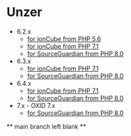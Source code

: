 # Unzer

- 6.2.x
  - [for ionCube from PHP 5.6](https://git.d3data.de/D3Public/Unzer/src/branch/rel_6.2_ionCube_from_PHP5.6)
  - [for ionCube from PHP 7.1](https://git.d3data.de/D3Public/Unzer/src/branch/rel_6.2_ionCube_from_PHP7.1)
  - [for SourceGuardian from PHP 8.0](https://git.d3data.de/D3Public/Unzer/src/branch/rel_6.2_sourceGuardian_from_PHP8.0)
- 6.3.x
  - [for ionCube from PHP 7.1](https://git.d3data.de/D3Public/Unzer/src/branch/rel_6.3_ionCube_from_PHP7.1)
  - [for SourceGuardian from PHP 8.0](https://git.d3data.de/D3Public/Unzer/src/branch/rel_6.3_sourceGuardian_from_PHP8.0)
- 6.4.x
  - [for ionCube from PHP 7.1](https://git.d3data.de/D3Public/Unzer/src/branch/rel_6.4_ionCube_from_PHP7.1)
  - [for SourceGuardian from PHP 8.0](https://git.d3data.de/D3Public/Unzer/src/branch/rel_6.4_sourceGuardian_from_PHP8.0)
- 7.x - OXID 7.x
  - [for SourceGuardian from PHP 8.0](https://github.com/d3datadevelopment/Unzer/tree/rel_7.x_sourceGuardian_from_PHP8.0)

** main branch left blank **